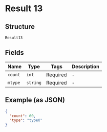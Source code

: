 
# Result 13

## Structure

`Result13`

## Fields

| Name | Type | Tags | Description |
|  --- | --- | --- | --- |
| `count` | `int` | Required | - |
| `mtype` | `string` | Required | - |

## Example (as JSON)

```json
{
  "count": 60,
  "type": "type0"
}
```

